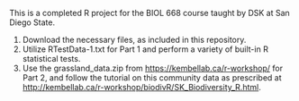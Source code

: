 This is a completed R project for the BIOL 668 course taught by DSK at San Diego State.

1) Download the necessary files, as included in this repository.
2)  Utilize RTestData-1.txt for Part 1 and perform a variety of built-in R statistical tests.
3) Use the grassland_data.zip from https://kembellab.ca/r-workshop/ for Part 2, and follow the tutorial on this community data as prescribed at http://kembellab.ca/r-workshop/biodivR/SK_Biodiversity_R.html.

